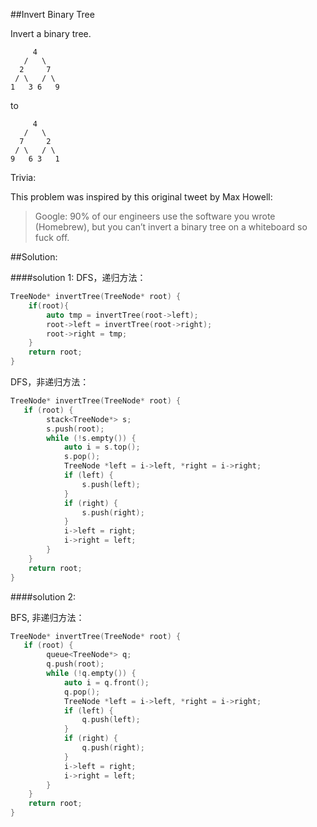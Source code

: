 ##Invert Binary Tree

Invert a binary tree.

```
     4
   /   \
  2     7
 / \   / \
1   3 6   9
```

to

```
     4
   /   \
  7     2
 / \   / \
9   6 3   1
```

Trivia:

This problem was inspired by this original tweet by Max Howell:

>Google: 90% of our engineers use the software you wrote (Homebrew), but you can’t invert a binary tree on a whiteboard so fuck off.

##Solution:

####solution 1:
DFS，递归方法：

```cpp
TreeNode* invertTree(TreeNode* root) {
    if(root){
        auto tmp = invertTree(root->left);
        root->left = invertTree(root->right);
        root->right = tmp;
    }
    return root;
}
```

DFS，非递归方法：

```cpp
TreeNode* invertTree(TreeNode* root) {
   if (root) {
        stack<TreeNode*> s;
        s.push(root);
        while (!s.empty()) {
            auto i = s.top();
            s.pop();
            TreeNode *left = i->left, *right = i->right;
            if (left) {
                s.push(left);
            }
            if (right) {
                s.push(right);
            }
            i->left = right;
            i->right = left;
        }
    }
    return root;
}
```

####solution 2:

BFS, 非递归方法：

```cpp
TreeNode* invertTree(TreeNode* root) {
   if (root) {
        queue<TreeNode*> q;
        q.push(root);
        while (!q.empty()) {
            auto i = q.front();
            q.pop();
            TreeNode *left = i->left, *right = i->right;
            if (left) {
                q.push(left);
            }
            if (right) {
                q.push(right);
            }
            i->left = right;
            i->right = left;
        }
    }
    return root;
}
```